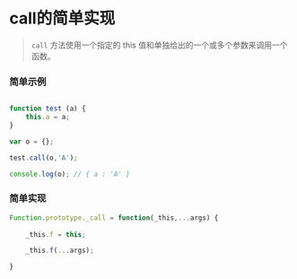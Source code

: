 # call的简单实现

> ```call``` 方法使用一个指定的 this 值和单独给出的一个或多个参数来调用一个函数。

### 简单示例

``` javascript

function test (a) {
    this.a = a;
}

var o = {};

test.call(o,'A');

console.log(o); // { a : 'A' }

```

### 简单实现

``` javascript
Function.prototype._call = function(_this,...args) {
    
    _this.f = this;

    _this.f(...args);

}
```